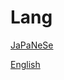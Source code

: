 # Lang

[JaPaNeSe](Lang%20ff312e341c444427b5529e636fa609b1/JaPaNeSe%20fd42b4aa4f5a416eba1b965eeeca9ec4.md)

[English](Lang%20ff312e341c444427b5529e636fa609b1/English%20e4e04b2288e84852b96e14b3bc71057a.md)